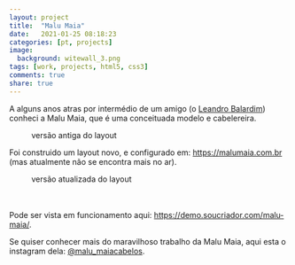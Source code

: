```yaml
---
layout: project
title:  "Malu Maia"
date:   2021-01-25 08:18:23
categories: [pt, projects]
image:
  background: witewall_3.png
tags: [work, projects, html5, css3]
comments: true
share: true
---
```

A alguns anos atras por intermédio de um amigo (o <a href="https://www.instagram.com/balardin/" target="_new">Leandro Balardim</a>) conheci a Malu Maia, que é uma conceituada modelo e cabelereira.

<figure>
	<a href="https://blog.jhonattas.com/images/posts/malumaia-old.jpg">
		<img src="https://blog.jhonattas.com/images/posts/malumaia-old.jpg" alt="">
	</a>
	<figcaption>
		versão antiga do layout
	</figcaption>
</figure>


Foi construido um layout novo, e configurado em: https://malumaia.com.br (mas atualmente não se encontra mais no ar).

<figure>
	<a href="https://blog.jhonattas.com/images/posts/malumaia-website.jpg">
		<img src="https://blog.jhonattas.com/images/posts/malumaia-website.jpg" alt="">
	</a>
	<figcaption>
		versão atualizada do layout
	</figcaption>
</figure>
<br/>
<br/>
Pode ser vista em funcionamento aqui: <a href="https://demo.soucriador.com/malu-maia/" target="_new">https://demo.soucriador.com/malu-maia/</a>.

Se quiser conhecer mais do maravilhoso trabalho da Malu Maia, aqui esta o instagram dela: <a href="https://www.instagram.com/malu_maiacabelos/" target="_new">@malu_maiacabelos</a>.